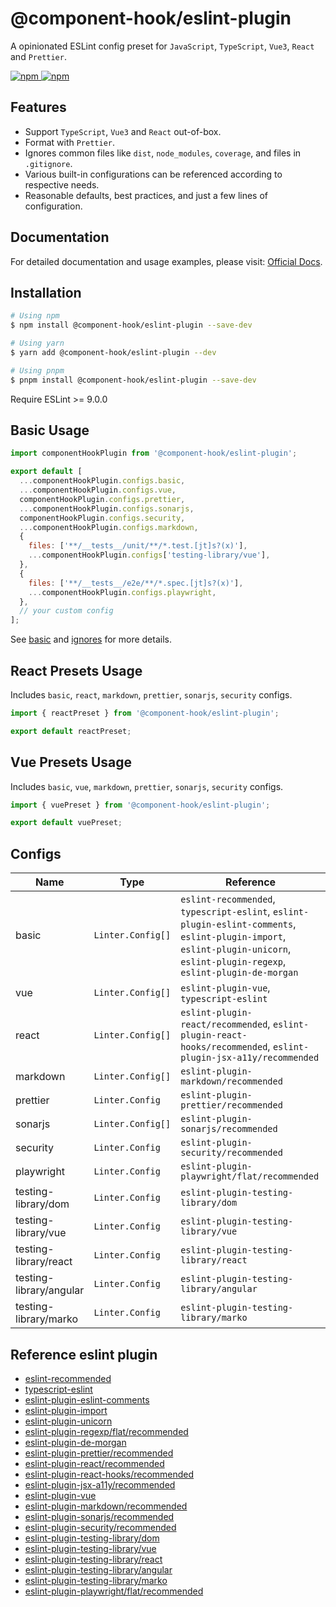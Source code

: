 # @component-hook/eslint-plugin

A opinionated ESLint config preset for `JavaScript`, `TypeScript`, `Vue3`, `React` and `Prettier`.

<p>
  <a href="https://npm-stat.com/charts.html?package=@component-hook/eslint-plugin">
    <img src="https://img.shields.io/npm/dm/@component-hook/eslint-plugin.svg" alt="npm"/>
  </a>
  <a href="https://www.npmjs.com/package/@component-hook/eslint-plugin">
    <img src="https://img.shields.io/npm/v/@component-hook/eslint-plugin.svg" alt="npm"/>
  </a>
</p>

## Features

- Support `TypeScript`, `Vue3` and `React` out-of-box.
- Format with `Prettier`.
- Ignores common files like `dist`, `node_modules`, `coverage`, and files in `.gitignore`.
- Various built-in configurations can be referenced according to respective needs.
- Reasonable defaults, best practices, and just a few lines of configuration.

## Documentation

For detailed documentation and usage examples, please visit: [Official Docs](https://tzuyi0817.github.io/component-hook/#/eslint/plugin).

## Installation

```bash
# Using npm
$ npm install @component-hook/eslint-plugin --save-dev

# Using yarn
$ yarn add @component-hook/eslint-plugin --dev

# Using pnpm
$ pnpm install @component-hook/eslint-plugin --save-dev
```

Require ESLint >= 9.0.0

## Basic Usage

```js
import componentHookPlugin from '@component-hook/eslint-plugin';

export default [
  ...componentHookPlugin.configs.basic,
  ...componentHookPlugin.configs.vue,
  componentHookPlugin.configs.prettier,
  ...componentHookPlugin.configs.sonarjs,
  componentHookPlugin.configs.security,
  ...componentHookPlugin.configs.markdown,
  {
    files: ['**/__tests__/unit/**/*.test.[jt]s?(x)'],
    ...componentHookPlugin.configs['testing-library/vue'],
  },
  {
    files: ['**/__tests__/e2e/**/*.spec.[jt]s?(x)'],
    ...componentHookPlugin.configs.playwright,
  },
  // your custom config
];
```

See [basic](./index.ts) and [ignores](./configs/ignores.ts) for more details.

## React Presets Usage

Includes `basic`, `react`, `markdown`, `prettier`, `sonarjs`, `security` configs.

```js
import { reactPreset } from '@component-hook/eslint-plugin';

export default reactPreset;
```

## Vue Presets Usage

Includes `basic`, `vue`, `markdown`, `prettier`, `sonarjs`, `security` configs.

```js
import { vuePreset } from '@component-hook/eslint-plugin';

export default vuePreset;
```

## Configs

| Name                    | Type              | Reference                                                                                                                                                                      |
| ----------------------- | ----------------- | ------------------------------------------------------------------------------------------------------------------------------------------------------------------------------ |
| basic                   | `Linter.Config[]` | `eslint-recommended`, `typescript-eslint`, `eslint-plugin-eslint-comments`, `eslint-plugin-import`, `eslint-plugin-unicorn`, `eslint-plugin-regexp`, `eslint-plugin-de-morgan` |
| vue                     | `Linter.Config[]` | `eslint-plugin-vue`, `typescript-eslint`                                                                                                                                       |
| react                   | `Linter.Config[]` | `eslint-plugin-react/recommended`, `eslint-plugin-react-hooks/recommended`, `eslint-plugin-jsx-a11y/recommended`                                                               |
| markdown                | `Linter.Config[]` | `eslint-plugin-markdown/recommended`                                                                                                                                           |
| prettier                | `Linter.Config`   | `eslint-plugin-prettier/recommended`                                                                                                                                           |
| sonarjs                 | `Linter.Config[]` | `eslint-plugin-sonarjs/recommended`                                                                                                                                            |
| security                | `Linter.Config`   | `eslint-plugin-security/recommended`                                                                                                                                           |
| playwright              | `Linter.Config`   | `eslint-plugin-playwright/flat/recommended`                                                                                                                                    |
| testing-library/dom     | `Linter.Config`   | `eslint-plugin-testing-library/dom`                                                                                                                                            |
| testing-library/vue     | `Linter.Config`   | `eslint-plugin-testing-library/vue`                                                                                                                                            |
| testing-library/react   | `Linter.Config`   | `eslint-plugin-testing-library/react`                                                                                                                                          |
| testing-library/angular | `Linter.Config`   | `eslint-plugin-testing-library/angular`                                                                                                                                        |
| testing-library/marko   | `Linter.Config`   | `eslint-plugin-testing-library/marko`                                                                                                                                          |

## Reference eslint plugin

- [eslint-recommended](https://github.com/eslint/eslint/blob/main/packages/js/src/configs/eslint-recommended.js)
- [typescript-eslint](https://github.com/typescript-eslint/typescript-eslint)
- [eslint-plugin-eslint-comments](https://github.com/eslint-community/eslint-plugin-eslint-comments/blob/main/lib/configs/recommended.js)
- [eslint-plugin-import](https://github.com/import-js/eslint-plugin-import)
- [eslint-plugin-unicorn](https://github.com/sindresorhus/eslint-plugin-unicorn)
- [eslint-plugin-regexp/flat/recommended](https://github.com/ota-meshi/eslint-plugin-regexp/blob/master/lib/configs/flat/recommended.ts)
- [eslint-plugin-de-morgan](https://github.com/azat-io/eslint-plugin-de-morgan/blob/main/index.ts)
- [eslint-plugin-prettier/recommended](https://github.com/prettier/eslint-plugin-prettier/blob/master/recommended.js)
- [eslint-plugin-react/recommended](https://github.com/jsx-eslint/eslint-plugin-react/blob/master/configs/recommended.js)
- [eslint-plugin-react-hooks/recommended](https://github.com/facebook/react/blob/main/packages/eslint-plugin-react-hooks/src/index.js)
- [eslint-plugin-jsx-a11y/recommended](https://github.com/jsx-eslint/eslint-plugin-jsx-a11y/blob/main/src/index.js)
- [eslint-plugin-vue](https://github.com/vuejs/eslint-plugin-vue)
- [eslint-plugin-markdown/recommended](https://github.com/eslint/markdown/blob/main/src/index.js)
- [eslint-plugin-sonarjs/recommended](https://github.com/SonarSource/eslint-plugin-sonarjs/blob/master/src/index.ts)
- [eslint-plugin-security/recommended](https://github.com/eslint-community/eslint-plugin-security/blob/main/index.js)
- [eslint-plugin-testing-library/dom](https://github.com/testing-library/eslint-plugin-testing-library/blob/main/lib/configs/dom.ts)
- [eslint-plugin-testing-library/vue](https://github.com/testing-library/eslint-plugin-testing-library/blob/main/lib/configs/vue.ts)
- [eslint-plugin-testing-library/react](https://github.com/testing-library/eslint-plugin-testing-library/blob/main/lib/configs/react.ts)
- [eslint-plugin-testing-library/angular](https://github.com/testing-library/eslint-plugin-testing-library/blob/main/lib/configs/angular.ts)
- [eslint-plugin-testing-library/marko](https://github.com/testing-library/eslint-plugin-testing-library/blob/main/lib/configs/marko.ts)
- [eslint-plugin-playwright/flat/recommended](https://github.com/playwright-community/eslint-plugin-playwright/blob/main/src/index.ts)
